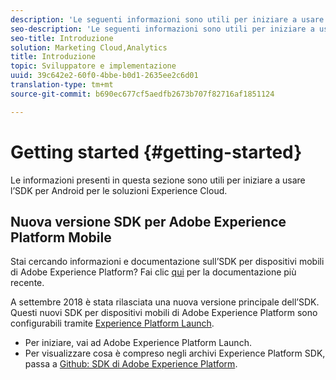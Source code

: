 ```yaml
---
description: 'Le seguenti informazioni sono utili per iniziare a usare l''SDK per Android per le soluzioni Experience Cloud '
seo-description: 'Le seguenti informazioni sono utili per iniziare a usare l''SDK per Android per le soluzioni Experience Cloud '
seo-title: Introduzione
solution: Marketing Cloud,Analytics
title: Introduzione
topic: Sviluppatore e implementazione
uuid: 39c642e2-60f0-4bbe-b0d1-2635ee2c6d01
translation-type: tm+mt
source-git-commit: b690ec677cf5aedfb2673b707f82716af1851124

---
```



# Getting started {#getting-started}

Le informazioni presenti in questa sezione sono utili per iniziare a usare l’SDK per Android per le soluzioni Experience Cloud.

## Nuova versione SDK per Adobe Experience Platform Mobile

Stai cercando informazioni e documentazione sull’SDK per dispositivi mobili di Adobe Experience Platform? Fai clic [qui](https://aep-sdks.gitbook.io/docs/) per la documentazione più recente.

A settembre 2018 è stata rilasciata una nuova versione principale dell’SDK. Questi nuovi SDK per dispositivi mobili di Adobe Experience Platform sono configurabili tramite [Experience Platform Launch](https://www.adobe.com/experience-platform/launch.html).

* Per iniziare, vai ad Adobe Experience Platform Launch.
* Per visualizzare cosa è compreso negli archivi Experience Platform SDK, passa a [Github: SDK di Adobe Experience Platform](https://github.com/Adobe-Marketing-Cloud/acp-sdks).

